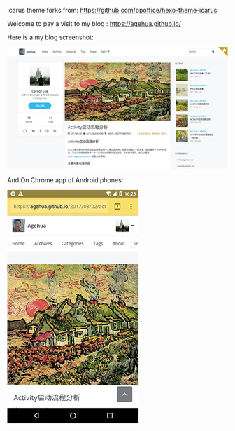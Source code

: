 
icarus theme forks from: https://github.com/ppoffice/hexo-theme-icarus

Welcome to pay a visit to my blog : https://agehua.github.io/

Here is a my blog screenshot:

![](https://github.com/agehua/icarus-Hexo-theme/blob/master/gallery/blog_hexo_screenshot_Agehua.png "")

And On Chrome app of Android phones:

![](https://github.com/agehua/icarus-Hexo-theme/blob/master/gallery/WechatIMG79.png "")
